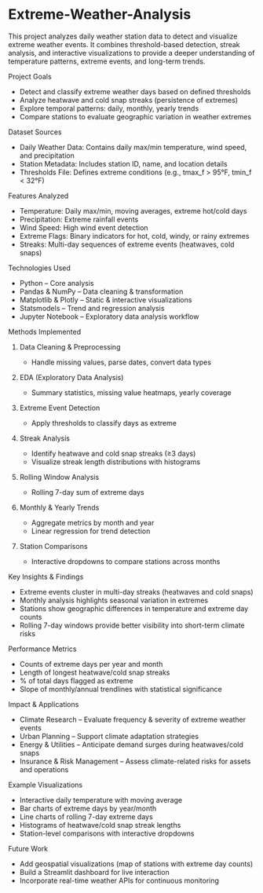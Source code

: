 # Extreme-Weather-Analysis
This project analyzes daily weather station data to detect and visualize extreme weather events. It combines threshold-based detection, streak analysis, and interactive visualizations to provide a deeper understanding of temperature patterns, extreme events, and long-term trends.

Project Goals
- Detect and classify extreme weather days based on defined thresholds
- Analyze heatwave and cold snap streaks (persistence of extremes)
- Explore temporal patterns: daily, monthly, yearly trends
- Compare stations to evaluate geographic variation in weather extremes

Dataset Sources
- Daily Weather Data: Contains daily max/min temperature, wind speed, and precipitation
- Station Metadata: Includes station ID, name, and location details
- Thresholds File: Defines extreme conditions (e.g., tmax_f > 95°F, tmin_f < 32°F)

Features Analyzed
- Temperature: Daily max/min, moving averages, extreme hot/cold days
- Precipitation: Extreme rainfall events
- Wind Speed: High wind event detection
- Extreme Flags: Binary indicators for hot, cold, windy, or rainy extremes
- Streaks: Multi-day sequences of extreme events (heatwaves, cold snaps)

Technologies Used
- Python – Core analysis
- Pandas & NumPy – Data cleaning & transformation
- Matplotlib & Plotly – Static & interactive visualizations
- Statsmodels – Trend and regression analysis
- Jupyter Notebook – Exploratory data analysis workflow

Methods Implemented
1. Data Cleaning & Preprocessing
   - Handle missing values, parse dates, convert data types

2. EDA (Exploratory Data Analysis)
   - Summary statistics, missing value heatmaps, yearly coverage

3. Extreme Event Detection
   - Apply thresholds to classify days as extreme

4. Streak Analysis
   - Identify heatwave and cold snap streaks (≥3 days)
   - Visualize streak length distributions with histograms

5. Rolling Window Analysis
   - Rolling 7-day sum of extreme days

6. Monthly & Yearly Trends
   - Aggregate metrics by month and year
   - Linear regression for trend detection

7. Station Comparisons
   - Interactive dropdowns to compare stations across months

Key Insights & Findings
- Extreme events cluster in multi-day streaks (heatwaves and cold snaps)
- Monthly analysis highlights seasonal variation in extremes
- Stations show geographic differences in temperature and extreme day counts
- Rolling 7-day windows provide better visibility into short-term climate risks

Performance Metrics
- Counts of extreme days per year and month
- Length of longest heatwave/cold snap streaks
- % of total days flagged as extreme
- Slope of monthly/annual trendlines with statistical significance

Impact & Applications
- Climate Research – Evaluate frequency & severity of extreme weather events
- Urban Planning – Support climate adaptation strategies
- Energy & Utilities – Anticipate demand surges during heatwaves/cold snaps
- Insurance & Risk Management – Assess climate-related risks for assets and operations

Example Visualizations
- Interactive daily temperature with moving average
- Bar charts of extreme days by year/month
- Line charts of rolling 7-day extreme days
- Histograms of heatwave/cold snap streak lengths
- Station-level comparisons with interactive dropdowns

Future Work
- Add geospatial visualizations (map of stations with extreme day counts)
- Build a Streamlit dashboard for live interaction
- Incorporate real-time weather APIs for continuous monitoring

